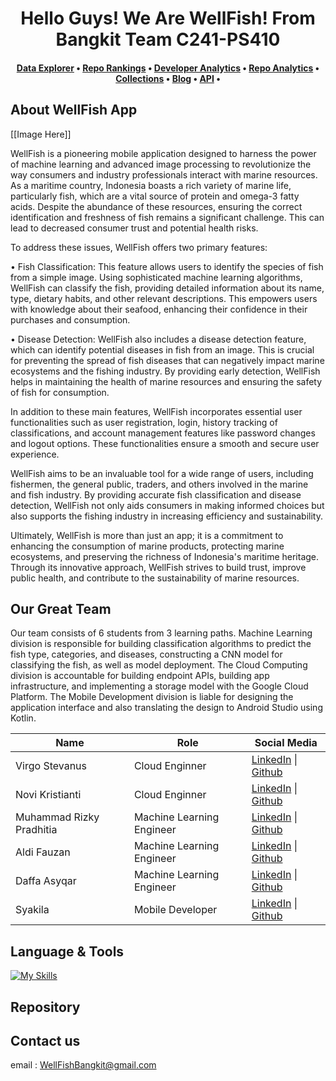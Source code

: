 <h1 align="center">Hello Guys! We Are WellFish! From Bangkit Team C241-PS410</h1>

<h4 align="center">
  <b><a href="#">Data Explorer</a></b>
  •
  <b><a href="#">Repo Rankings</a></b>
  •
  <b><a href="#">Developer Analytics</a></b>
  •
  <a href="#">Repo Analytics</a>
  •
  <a href="#">Collections</a>
  •
  <a href="#">Blog</a>
  •
  <a href="#">API</a>
  •
</h3>

## About WellFish App
[[Image Here]]

WellFish is a pioneering mobile application designed to harness the power of machine learning and advanced image processing to revolutionize the way consumers and industry professionals interact with marine resources. As a maritime country, Indonesia boasts a rich variety of marine life, particularly fish, which are a vital source of protein and omega-3 fatty acids. Despite the abundance of these resources, ensuring the correct identification and freshness of fish remains a significant challenge. This can lead to decreased consumer trust and potential health risks.

To address these issues, WellFish offers two primary features:

• Fish Classification: This feature allows users to identify the species of fish from a simple image. Using sophisticated machine learning algorithms, WellFish can classify the fish, providing detailed information about its name, type, dietary habits, and other relevant descriptions. This empowers users with knowledge about their seafood, enhancing their confidence in their purchases and consumption.

• Disease Detection: WellFish also includes a disease detection feature, which can identify potential diseases in fish from an image. This is crucial for preventing the spread of fish diseases that can negatively impact marine ecosystems and the fishing industry. By providing early detection, WellFish helps in maintaining the health of marine resources and ensuring the safety of fish for consumption.

In addition to these main features, WellFish incorporates essential user functionalities such as user registration, login, history tracking of classifications, and account management features like password changes and logout options. These functionalities ensure a smooth and secure user experience.

WellFish aims to be an invaluable tool for a wide range of users, including fishermen, the general public, traders, and others involved in the marine and fish industry. By providing accurate fish classification and disease detection, WellFish not only aids consumers in making informed choices but also supports the fishing industry in increasing efficiency and sustainability.

Ultimately, WellFish is more than just an app; it is a commitment to enhancing the consumption of marine products, protecting marine ecosystems, and preserving the richness of Indonesia's maritime heritage. Through its innovative approach, WellFish strives to build trust, improve public health, and contribute to the sustainability of marine resources.

## Our Great Team
Our team consists of 6 students from 3 learning paths. Machine Learning division is responsible for building classification algorithms to predict the fish type, categories, and diseases, constructing a CNN model for classifying the fish, as well as model deployment. The Cloud Computing division is accountable for building endpoint APIs, building app infrastructure, and implementing a storage model with the Google Cloud Platform. The Mobile Development division is liable for designing the application interface and also translating the design to Android Studio using Kotlin.

| Name | Role | Social Media |
| ---- | ---- | ------------ |
| Virgo Stevanus | Cloud Enginner | <a href="https://www.linkedin.com/in/virgo-stevanus-b414b3223/">LinkedIn</a> \| <a href="https://github.com/Virgo-SSS">Github</a> |
| Novi Kristianti | Cloud Enginner | <a href="https://www.linkedin.com/in/novi-kristianti/">LinkedIn</a> \| <a href="https://github.com/kristinaovi">Github</a> |
| Muhammad Rizky Pradhitia | Machine Learning Engineer | <a href="https://www.linkedin.com/in/rizkypradhitia/">LinkedIn</a> \| <a href="https://github.com/RizkyPradhitia">Github</a> |
| Aldi Fauzan | Machine Learning Engineer | <a href="https://www.linkedin.com/in/aldifauzan/">LinkedIn</a> \| <a href="https://github.com/aaldifauzan">Github</a> |
| Daffa Asyqar | Machine Learning Engineer | <a href="http://www.linkedin.com/in/daffasyqarrr">LinkedIn</a> \| <a href="https://github.com/khalishekahmad">Github</a> |
| Syakila | Mobile Developer | <a href="https://www.linkedin.com/in/syakila-b763b7183/">LinkedIn</a> \| <a href="www.linkedin.com/in/virgo-stevanus-b414b3223">Github</a> |

## Language & Tools
[![My Skills](https://skillicons.dev/icons?i=nodejs,laravel,kotlin,mysql,gcp,tensorflow,pytorch)](https://skillicons.dev)

## Repository

## Contact us
email : WellFishBangkit@gmail.com
